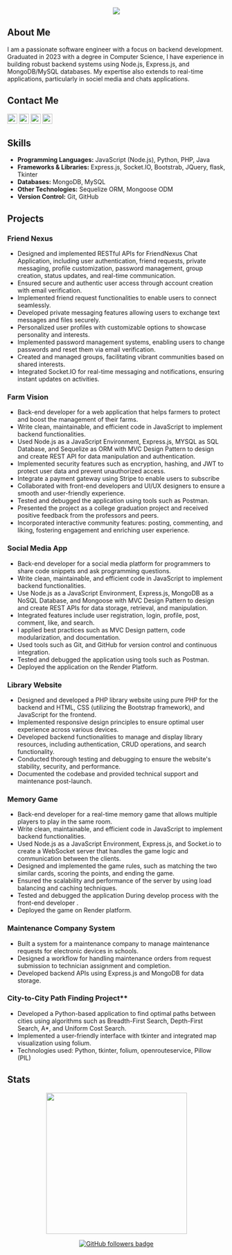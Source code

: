 <h3 align="center">
  <img src="https://readme-typing-svg.herokuapp.com/?lines=This+is+Mohamed+Twfik;Nice+to+meet+you+%F0%9F%91%8B&center=true&size=30">
</h3>

## About Me

I am a passionate software engineer with a focus on backend development. Graduated in 2023 with a degree in Computer Science, I have experience in building robust backend systems using Node.js, Express.js, and MongoDB/MySQL databases. My expertise also extends to real-time applications, particularly in sociel media and chats applications.


<!-- Experienced Software Engineer proficient in Software Development, API Development, and Socket Programming, with a solid foundation in Database Design. Skilled in architecting scalable server-side solutions, particularly within the Node.js environment. Demonstrated track record of optimizing web application performance and implementing robust security systems. Recognized for meticulous attention to detail and strong collaborative abilities within cross-functional teams. Eager to leverage creativity, time management prowess, and effective communication skills to drive innovation in backend development. Possess strong problem-solving skills and adept at efficiently resolving challenges. -->

<h2 >Contact Me</h2>
<p>
  <a href="https://www.linkedin.com/in/mohamed-twfik-bb6691216/"><img src="https://img.shields.io/badge/linkedin-%230077B5.svg?&style=flat&logo=linkedin&logoColor=white" height=23></a>
  <a href="mailto:mohamedtwfik910@gmail.com"><img src="https://img.shields.io/badge/Gmail-D14836?style=flat&logo=gmail&logoColor=white" height=23></a>
  <a href="http://wa.me//201143649608"><img src="https://img.shields.io/badge/WhatsApp-25D366?style=flat&logo=whatsapp&logoColor=white" height=23></a>
  <a href="https://github.com/Mohamed-Twfik/"><img src="https://img.shields.io/badge/GitHub-100000?style=flat&logo=github&logoColor=white" height=23></a>
  <!-- <a href="https://github.com/Mohamed-Twfik/"><img src="https://img.shields.io/badge/Portfolio-white?style=flat&logo=protodotio&logoColor=black" height=23></a> -->
</p>


## Skills

- **Programming Languages:** JavaScript (Node.js), Python, PHP, Java
- **Frameworks & Libraries:** Express.js, Socket.IO, Bootstrab, JQuery, flask, Tkinter
- **Databases:** MongoDB, MySQL
- **Other Technologies:** Sequelize ORM, Mongoose ODM
- **Version Control:** Git, GitHub

## Projects

### Friend Nexus
- Designed and implemented RESTful APIs for FriendNexus Chat Application, including user authentication, friend requests, private messaging, profile customization, password management, group creation, status updates, and real-time communication.
- Ensured secure and authentic user access through account creation with email verification.
- Implemented friend request functionalities to enable users to connect seamlessly.
- Developed private messaging features allowing users to exchange text messages and files securely.
- Personalized user profiles with customizable options to showcase personality and interests.
- Implemented password management systems, enabling users to change passwords and reset them via email verification.
- Created and managed groups, facilitating vibrant communities based on shared interests.
- Integrated Socket.IO for real-time messaging and notifications, ensuring instant updates on activities.

### Farm Vision
- Back-end developer for a web application that helps farmers to protect and boost the management of their farms.
- Write clean, maintainable, and efficient code in JavaScript to implement backend functionalities.
- Used Node.js as a JavaScript Environment, Express.js, MYSQL as SQL Database, and Sequelize as ORM with MVC Design Pattern to design and create REST API for data manipulation and authentication.
- Implemented security features such as encryption, hashing, and JWT to protect user data and prevent unauthorized access.
- Integrate a payment gateway using Stripe to enable users to subscribe
- Collaborated with front-end developers and UI/UX designers to ensure a smooth and user-friendly experience.
- Tested and debugged the application using tools such as Postman.
- Presented the project as a college graduation project and received positive feedback from the professors and peers.
- Incorporated interactive community features: posting, commenting, and liking, fostering engagement and enriching user experience.

### Social Media App
- Back-end developer for a social media platform for programmers to share code snippets and ask programming questions.
- Write clean, maintainable, and efficient code in JavaScript to implement backend functionalities.
- Use Node.js as a JavaScript Environment, Express.js, MongoDB as a NoSQL Database, and Mongoose with MVC Design Pattern to design and create REST APIs for data storage, retrieval, and manipulation.
- Integrated features include user registration, login, profile, post, comment, like, and search.
- I applied best practices such as MVC Design pattern, code modularization, and documentation.
- Used tools such as Git, and GitHub for version control and continuous integration.
- Tested and debugged the application using tools such as Postman.
- Deployed the application on the Render Platform.

### Library Website
- Designed and developed a PHP library website using pure PHP for the backend and HTML, CSS (utilizing the Bootstrap framework), and JavaScript for the frontend.
- Implemented responsive design principles to ensure optimal user experience across various devices.
- Developed backend functionalities to manage and display library resources, including authentication, CRUD operations, and search functionality.
- Conducted thorough testing and debugging to ensure the website's stability, security, and performance.
- Documented the codebase and provided technical support and maintenance post-launch.

### Memory Game
- Back-end developer for a real-time memory game that allows multiple players to play in the same room.
- Write clean, maintainable, and efficient code in JavaScript to implement backend functionalities.
- Used Node.js as a JavaScript Environment, Express.js, and Socket.io to create a WebSocket serv﻿er that handles the game logic and communication between the clients.
- Designed and implemented the game rules, such as matching the two similar cards, scoring the points, and ending the game.
- Ensured the scalability and performance of the server by using load balancing and caching techniques.
- Tested and debugged the application During develop process with the front-end developer .
- Deployed the game on Render platform.

### Maintenance Company System
- Built a system for a maintenance company to manage maintenance requests for electronic devices in schools.
- Designed a workflow for handling maintenance orders from request submission to technician assignment and completion.
- Developed backend APIs using Express.js and MongoDB for data storage.

### City-to-City Path Finding Project**
- Developed a Python-based application to find optimal paths between cities using algorithms such as Breadth-First Search, Depth-First Search, A*, and Uniform Cost Search.
- Implemented a user-friendly interface with tkinter and integrated map visualization using folium.
- Technologies used: Python, tkinter, folium, openrouteservice, Pillow (PIL)

<h2>Stats</h2>
<p align="center">
<a href="https://github.com/Mohamed-Twfik/">
      <img width=325  src="https://github-readme-stats.vercel.app/api/top-langs/?username=Mohamed-Twfik&hide=c%23,powershell,Mathematica,Ruby,Objective-C,Objective-C%2b%2b,Cuda&title_color=61dafb&text_color=ffffff&icon_color=61dafb&bg_color=20232a&langs_count=8&layout=compact&border_color=61dafb&hide_border=true" />
 </a>
</p>

<p align="center">
  <a href="https://www.github.com/Mohamed-Twfik" target="_blank" rel="noreferrer"><img src="https://img.shields.io/github/followers/Mohamed-Twfik?logo=github&style=for-the-badge&color=282b2f&labelColor=0d1117" alt="GitHub followers badge" /></a>
</p>
